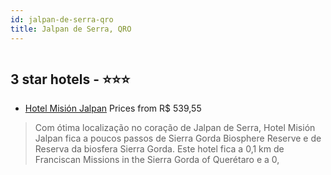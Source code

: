 ```yaml
---
id: jalpan-de-serra-qro
title: Jalpan de Serra, QRO
---
```


<center><img src="https://i.travelapi.com/hotels/3000000/2440000/2434400/2434378/b7c2e3bf_z.jpg" alt="" /></center>


##  3 star hotels - ⭐️⭐️⭐️

-    [Hotel Misión Jalpan](https://us.hurb.com/hotels/jalpan-de-serra/hotel-mision-jalpan-HT-DMWC?cmp=18055) Prices from R$ 539,55
   > Com ótima localização no coração de Jalpan de Serra, Hotel Misión Jalpan fica a poucos passos de Sierra Gorda Biosphere Reserve e de Reserva da biosfera Sierra Gorda.  Este hotel fica a 0,1 km de Franciscan Missions in the Sierra Gorda of Querétaro e a 0,
